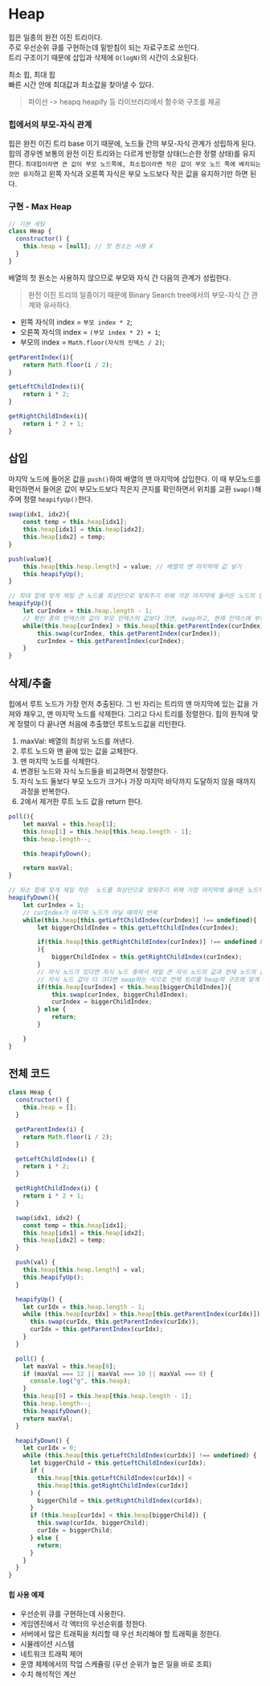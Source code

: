 # Heap

힙은 일종의 완전 이진 트리이다.  
주로 우선순위 큐를 구현하는데 밑받침이 되는 자료구조로 쓰인다.  
트리 구조이기 때문에 삽입과 삭제에 `O(logN)`의 시간이 소요된다.

최소 힙, 최대 힙  
빠른 시간 안에 최대값과 최소값을 찾아낼 수 있다.

> 파이선 -> heapq heapify 등 라이브러리에서 함수와 구조를 제공

### 힙에서의 부모-자식 관계

힙은 완전 이진 트리 base 이기 때문에, 노드들 간의 부모-자식 관계가 성립하게 된다. 힙의 경우엔 보통의 완전 이진 트리와는 다르게 반정렬 상태(느슨한 정렬 상태)를 유지한다. `최대힙이라면 큰 값이 부모 노드쪽에, 최소힙이라면 작은 값이 부모 노드 쪽에 배치되는 것만 유지`하고 왼쪽 자식과 오른쪽 자식은 부모 노드보다 작은 값을 유지하기만 하면 된다.

### 구현 - Max Heap

```js
// 기본 세팅
class Heap {
  constructor() {
    this.heap = [null]; // 첫 원소는 사용 X
  }
}
```

배열의 첫 원소는 사용하지 않으므로 부모와 자식 간 다음의 관계가 성립한다.

> 완전 이진 트리의 일종이기 때문에 Binary Search tree에서의 부모-자식 간 관계와 유사하다.

- 왼쪽 자식의 index = `부모 index * 2`;
- 오른쪽 자식의 index = `(부모 index * 2) + 1`;
- 부모의 index = `Math.floor(자식의 인덱스 / 2)`;

```js
getParentIndex(i){
    return Math.floor(i / 2);
}

getLeftChildIndex(i){
    return i * 2;
}

getRightChildIndex(i){
    return i * 2 + 1;
}
```

## 삽입

마지막 노드에 들어온 값을 `push()`하여 배열의 맨 마지막에 삽입한다. 이 때 부모노드를 확인하면서 들어온 값이 부모노드보다 작은지 큰지를 확인하면서 위치를 교환 `swap()`해주며 정렬 `heapifyUp()`한다.

```js
swap(idx1, idx2){
    const temp = this.heap[idx1];
    this.heap[idx1] = this.heap[idx2];
    this.heap[idx2] = temp;
}

push(value){
    this.heap[this.heap.length] = value; // 배열의 맨 마지막에 값 넣기
    this.heapifyUp();
}

// 최대 힙에 맞게 제일 큰 노드를 최상단으로 맞춰주기 위해 가장 마지막에 들어온 노드의 인덱스를 변수로 둔다.
heapifyUp(){
    let curIndex = this.heap.length - 1;
    // 확인 중의 인덱스의 값이 부모 인덱스의 값보다 크면, swap하고, 현재 인덱스에 부모 인덱스를 재할당하여 while문에서 부모 인덱스를 확인
    while(this.heap[curIndex] > this.heap[this.getParentIndex(curIndex)]){
        this.swap(curIndex, this.getParentIndex(curIndex));
        curIndex = this.getParentIndex(curIndex);
    }
}
```

## 삭제/추출

힙에서 루트 노드가 가장 먼저 추출된다. 그 빈 자리는 트리의 맨 마지막에 있는 값을 가져와 채우고, 맨 마지막 노드를 삭제한다. 그리고 다시 트리를 정렬한다. 힙의 원칙에 맞게 정렬이 다 끝나면 처음에 추출했던 루트노드값을 리턴한다.

1. maxVal: 배열의 최상위 노드를 꺼낸다.
2. 루트 노드와 맨 끝에 있는 값을 교체한다.
3. 맨 마지막 노드를 삭제한다.
4. 변경된 노드와 자식 노드들을 비교하면서 정렬한다.
5. 자식 노드 둘보다 부모 노드가 크거나 가장 마지막 바닥까지 도달하지 않을 때까지 과정을 반복한다.
6. 2에서 제거한 루트 노드 값을 return 한다.

```js
poll(){
    let maxVal = this.heap[1];
    this.heap[1] = this.heap[this.heap.length - 1];
    this.heap.length--;

    this.heapifyDown();

    return maxVal;
}

// 최소 힙에 맞게 제일 작은  노드를 최상단으로 맞춰주기 위해 가장 마지막에 들어온 노드의 인덱스를 변수로 둔다.
heapifyDown(){
    let curIndex = 1;
    // curIndex가 마지막 노드가 아닐 때까지 반복
    while(this.heap[this.getLeftChildIndex(curIndex)] !== undefined){
        let biggerChildIndex = this.getLeftChildIndex(curIndex);

        if(this.heap[this.getRightChildIndex(curIndex)] !== undefined && this.heap[this.getRightChildIndex(curIndex)] > this.heap[this.getLeftChildIndex(curIndex)]
        ){
            biggerChildIndex = this.getRightChildIndex(curIndex);
        }
        // 자식 노드가 있다면 자식 노드 중에서 제일 큰 자식 노드의 값과 현재 노드의 값을 비교
        // 자식 노드 값이 더 크다면 swap하는 식으로 전체 트리를 heap의 구조에 맞게 정렬
        if(this.heap[curIndex] < this.heap[biggerChildIndex]){
            this.swap(curIndex, biggerChildIndex);
            curIndex = biggerChildIndex;
        } else {
            return;
        }

    }
}
```

## 전체 코드

```js
class Heap {
  constructor() {
    this.heap = [];
  }

  getParentIndex(i) {
    return Math.floor(i / 2);
  }

  getLeftChildIndex(i) {
    return i * 2;
  }

  getRightChildIndex(i) {
    return i * 2 + 1;
  }

  swap(idx1, idx2) {
    const temp = this.heap[idx1];
    this.heap[idx1] = this.heap[idx2];
    this.heap[idx2] = temp;
  }

  push(val) {
    this.heap[this.heap.length] = val;
    this.heapifyUp();
  }

  heapifyUp() {
    let curIdx = this.heap.length - 1;
    while (this.heap[curIdx] > this.heap[this.getParentIndex(curIdx)]) {
      this.swap(curIdx, this.getParentIndex(curIdx));
      curIdx = this.getParentIndex(curIdx);
    }
  }

  poll() {
    let maxVal = this.heap[0];
    if (maxVal === 12 || maxVal === 10 || maxVal === 8) {
      console.log("g", this.heap);
    }
    this.heap[0] = this.heap[this.heap.length - 1];
    this.heap.length--;
    this.heapifyDown();
    return maxVal;
  }

  heapifyDown() {
    let curIdx = 0;
    while (this.heap[this.getLeftChildIndex(curIdx)] !== undefined) {
      let biggerChild = this.getLeftChildIndex(curIdx);
      if (
        this.heap[this.getLeftChildIndex(curIdx)] <
        this.heap[this.getRightChildIndex(curIdx)]
      ) {
        biggerChild = this.getRightChildIndex(curIdx);
      }
      if (this.heap[curIdx] < this.heap[biggerChild]) {
        this.swap(curIdx, biggerChild);
        curIdx = biggerChild;
      } else {
        return;
      }
    }
  }
}
```

#### 힙 사용 예제

- 우선순위 큐를 구현하는데 사용한다.
- 게임엔진에서 각 액터의 우선순위를 정한다.
- 서버에서 많은 트래픽을 처리할 때 우선 처리해야 할 트래픽을 정한다.
- 시뮬레이션 시스템
- 네트워크 트래픽 제어
- 운영 체제에서의 작업 스케쥴링 (우선 순위가 높은 일을 바로 조회)
- 수치 해석적인 계산
